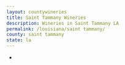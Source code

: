 ```yaml
---
layout: countywineries
title: Saint Tammany Wineries
description: Wineries in Saint Tammany LA
permalink: /louisiana/saint tammany/
county: saint tammany
state: la
---
```

-
